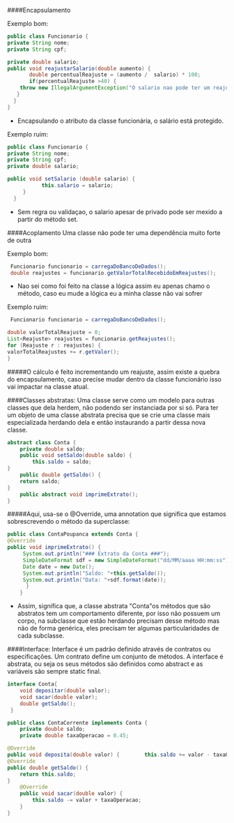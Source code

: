 ####Encapsulamento

Exemplo bom:

~~~java
public class Funcionario {
private String nome;
private String cpf;

private double salario;
public void reajustarSalario(double aumento) {
       double percentualReajuste = (aumento /  salario) * 100;
       if(percentualReajuste >40) {
	throw new IllegalArgumentException("O salario nao pode ter um reajuste maior que 40%")
   }
  }
}
~~~


 - Encapsulando o atributo da classe funcionária, o salário está protegido. 



Exemplo ruim:
~~~java
public class Funcionario {
private String nome; 
private String cpf;
private double salario;

public void setSalario (double salario) {
   		   this.salario = salario;
     }
  }
~~~



 - Sem regra ou validaçao, o salario apesar de privado pode ser mexido a partir do método set. 




####Acoplamento
Uma classe não pode ter uma dependência muito forte de outra 

Exemplo bom:
~~~java
 Funcionario funcionario = carregaDoBancoDeDados();
 double reajustes = funcionario.getValorTotalRecebidoEmReajustes();
~~~



- Nao sei como foi feito na classe a lógica assim eu apenas chamo o método, caso eu mude a lógica eu a minha classe não vai sofrer 



Exemplo ruim:
~~~java
 Funcionario funcionario = carregaDoBancoDeDados();

double valorTotalReajuste = 0;
List<Reajuste> reajustes = funcionario.getReajustes();
for (Reajuste r : reajustes) {
valorTotalReajustes += r.getValor();
}
~~~



#####O cálculo é feito incrementando um reajuste, assim existe a quebra do encapsulamento, caso precise mudar dentro da classe funcionário isso vai impactar na classe atual. 






####Classes abstratas:
Uma classe serve como um modelo para outras classes que dela herdem, não podendo ser instanciada por si só. Para ter um objeto de uma classe abstrata precisa que se crie uma classe mais especializada herdando dela e então instaurando a partir dessa nova classe.
~~~java
abstract class Conta {
	private double saldo; 
	public void setSaldo(double saldo) { 
		this.saldo = saldo; 	
} 
	public double getSaldo() { 	
	return saldo; 	
} 
	public abstract void imprimeExtrato(); 
}
~~~




#####Aqui, usa-se o @Override, uma annotation que significa que estamos sobrescrevendo o método da superclasse: 

~~~java
public class ContaPoupanca extends Conta { 
@Override 	
public void imprimeExtrato() {
     System.out.println("### Extrato da Conta ###");
     SimpleDateFormat sdf = new SimpleDateFormat("dd/MM/aaaa HH:mm:ss");
     Date date = new Date(); 		
     System.out.println("Saldo: "+this.getSaldo());
     System.out.println("Data: "+sdf.format(date));		        		     
      }
    }
~~~




- Assim, significa que, a classe abstrata "Conta"os métodos que são abstratos tem um comportamento diferente, por isso não possuem um corpo, na subclasse que estão herdando precisam desse método mas não de forma genérica, eles precisam ter algumas particularidades de cada subclasse. 




####Interface:
Interface é um padrão definido através de contratos ou especificações. Um contrato define um conjunto de métodos. A interface é abstrata, ou seja os seus métodos são definidos como abstract e as variáveis são sempre static final.


~~~java
interface Conta{ 
	void depositar(double valor); 
	void sacar(double valor); 
	double getSaldo();
 }
~~~

~~~java
public class ContaCorrente implements Conta { 
	private double saldo; 
	private double taxaOperacao = 0.45;

@Override 	
public void deposita(double valor) { 		this.saldo += valor - taxaOperacao; 	} 	
@Override 	
public double getSaldo() { 	
	return this.saldo; 	
} 
	@Override 
	public void sacar(double valor) { 
		this.saldo -= valor + taxaOperacao; 
	} 
}
~~~